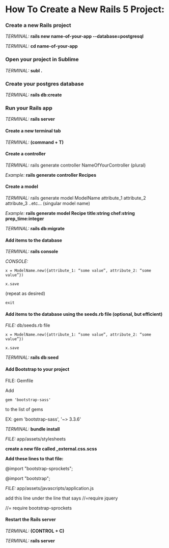 # How To Create a New Rails 5 Project:

### Create a new Rails project

*TERMINAL:* **rails new name-of-your-app --database=postgresql**

*TERMINAL:* **cd name-of-your-app**

 

### Open your project in Sublime

*TERMINAL:* **subl .**

 

### Create your postgres database

*TERMINAL:* **rails db:create**

 

### Run your Rails app

*TERMINAL:* **rails server**

 

#### Create a new terminal tab

*TERMINAL:* **(command + T)**

 

#### Create a controller

*TERMINAL:* rails generate controller NameOfYourController (plural)

*Example:* **rails generate controller Recipes**



#### Create a model

*TERMINAL:* rails generate model ModelName attribute_1 attribute_2 attribute_3 ..etc... (singular model name)

*Example:* **rails generate model Recipe title:string chef:string prep_time:integer**

*TERMINAL:* **rails db:migrate**



#### Add items to the database

*TERMINAL:* **rails console**

*CONSOLE:*

    x = ModelName.new({attribute_1: “some value”, attribute_2: “some value”})

    x.save

(repeat as desired)

    exit



#### Add items to the database using the seeds.rb file (optional, but efficient)

*FILE:* db/seeds.rb file

    x = ModelName.new({attribute_1: “some value”, attribute_2: “some value”})

    x.save

*TERMINAL:* **rails db:seed**



#### Add Bootstrap to your project

FILE: Gemfile

Add

    gem 'bootstrap-sass'

to the list of gems

EX: gem 'bootstrap-sass', '~> 3.3.6'


*TERMINAL:* **bundle install**

*FILE:* app/assets/stylesheets

**create a new file called _external.css.scss**

**Add these lines to that file:**

  @import "bootstrap-sprockets";

  @import "bootstrap";

*FILE:* app/assets/javascripts/application.js

add this line under the line that says //=require jquery

//= require bootstrap-sprockets



#### Restart the Rails server

*TERMINAL:* **(CONTROL + C)**

*TERMINAL:* **rails server**








